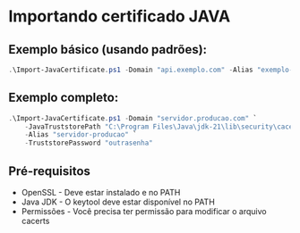 # Importando certificado JAVA

## Exemplo básico (usando padrões):
```powershell
.\Import-JavaCertificate.ps1 -Domain "api.exemplo.com" -Alias "exemplo-api"
```

## Exemplo completo:
```powershell
.\Import-JavaCertificate.ps1 -Domain "servidor.producao.com" `
    -JavaTruststorePath "C:\Program Files\Java\jdk-21\lib\security\cacerts" `
    -Alias "servidor-producao" `
    -TruststorePassword "outrasenha"
```

## Pré-requisitos
- OpenSSL - Deve estar instalado e no PATH
- Java JDK - O keytool deve estar disponível no PATH
- Permissões - Você precisa ter permissão para modificar o arquivo cacerts

